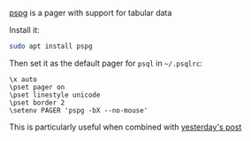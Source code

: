 <!--
.. title: pspg - Postgres Pager
.. slug: pspg
.. date: 2020-05-28 00:00:00
.. tags: terminal,sql,terminal
.. category: terminal
.. link: 
.. description: 
.. type: text
-->

[pspg](https://github.com/okbob/pspg) is a pager with support for tabular data

Install it:

```bash
sudo apt install pspg
```

Then set it as the default pager for `psql` in `~/.psqlrc`:

```text
\x auto
\pset pager on
\pset linestyle unicode
\pset border 2
\setenv PAGER 'pspg -bX --no-mouse'
```

This is particularly useful when combined with [yesterday's post](link://slug/ssh-tunnel)
